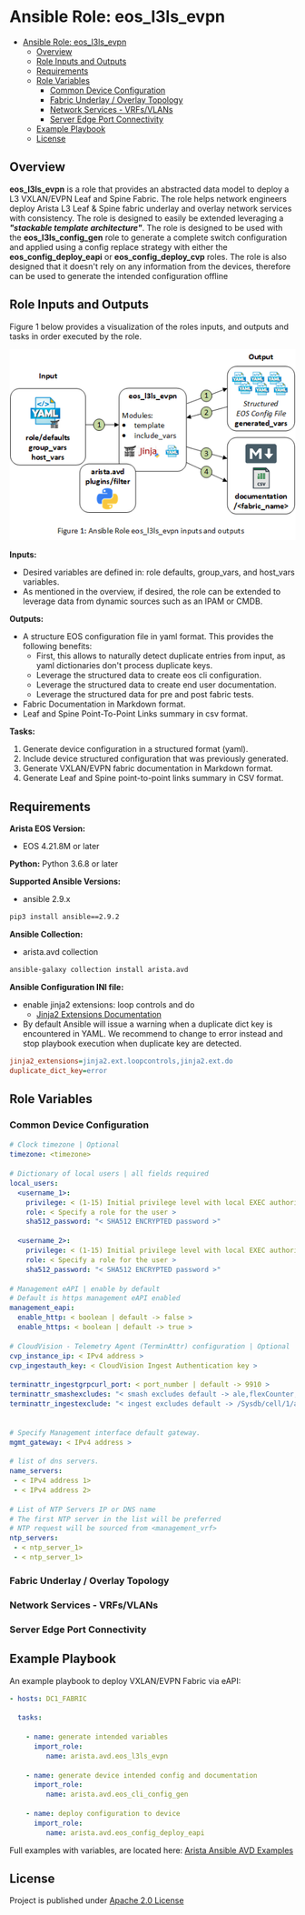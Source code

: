 # Ansible Role: eos_l3ls_evpn

- [Ansible Role: eos_l3ls_evpn](#ansible-role-eosl3lsevpn)
  - [Overview](#overview)
  - [Role Inputs and Outputs](#role-inputs-and-outputs)
  - [Requirements](#requirements)
  - [Role Variables](#role-variables)
    - [Common Device Configuration](#common-device-configuration)
    - [Fabric Underlay / Overlay Topology](#fabric-underlay--overlay-topology)
    - [Network Services - VRFs/VLANs](#network-services---vrfsvlans)
    - [Server Edge Port Connectivity](#server-edge-port-connectivity)
  - [Example Playbook](#example-playbook)
  - [License](#license)

## Overview

**eos_l3ls_evpn** is a role that provides an abstracted data model to deploy a L3 VXLAN/EVPN Leaf and Spine Fabric. The role helps network engineers deploy Arista L3 Leaf & Spine fabric underlay and overlay network services with consistency. The role is designed to easily be extended leveraging a __*"stackable template architecture"*__. The role is designed to be used with the **eos_l3ls_config_gen** role to generate a complete switch configuration and applied using a config replace strategy with either the **eos_config_deploy_eapi** or **eos_config_deploy_cvp** roles. The role is also designed that it doesn't rely on any information from the devices, therefore can be used to generate the intended configuration offline

## Role Inputs and Outputs

Figure 1 below provides a visualization of the roles inputs, and outputs and tasks in order executed by the role.

<p align="center">
  <img src='media/figure-1-role-eos_l3ls_evpn.png' alt='figure 1: ansible role eos_l3ls_evpn'/>
</p>


**Inputs:**

- Desired variables are defined in: role defaults, group_vars, and host_vars variables.
- As mentioned in the overview, if desired, the role can be extended to leverage data from dynamic sources such as an IPAM or CMDB.

**Outputs:**

- A structure EOS configuration file in yaml format. This provides the following benefits:
  - First, this allows to naturally detect duplicate entries from input, as yaml dictionaries don't process duplicate keys.
  - Leverage the structured data to create eos cli configuration.
  - Leverage the structured data to create end user documentation.
  - Leverage the structured data for pre and post fabric tests.
- Fabric Documentation in Markdown format.
- Leaf and Spine Point-To-Point Links summary in csv format.

**Tasks:**

1. Generate device configuration in a structured format (yaml).
2. Include device structured configuration that was previously generated.
3. Generate VXLAN/EVPN fabric documentation in Markdown format.
4. Generate Leaf and Spine point-to-point links summary in CSV format.

## Requirements

**Arista EOS Version:**

- EOS 4.21.8M or later

**Python:** Python 3.6.8 or later

**Supported Ansible Versions:**

- ansible 2.9.x

```bash
pip3 install ansible==2.9.2
```

**Ansible Collection:**

- arista.avd collection

```bash
ansible-galaxy collection install arista.avd
```


**Ansible Configuration INI file:**

- enable jinja2 extensions: loop controls and do
  - [Jinja2 Extensions Documentation](https://svn.python.org/projects/external/Jinja-2.1.1/docs/_build/html/extensions.html)
- By default Ansible will issue a warning when a duplicate dict key is encountered in YAML. We recommend to change to error instead and stop playbook execution when duplicate key are detected.

```ini
jinja2_extensions=jinja2.ext.loopcontrols,jinja2.ext.do
duplicate_dict_key=error
```

## Role Variables

### Common Device Configuration

```yaml
# Clock timezone | Optional
timezone: <timezone>

# Dictionary of local users | all fields required
local_users:
  <username_1>:
    privilege: < (1-15) Initial privilege level with local EXEC authorization >
    role: < Specify a role for the user >
    sha512_password: "< SHA512 ENCRYPTED password >"

  <username_2>:
    privilege: < (1-15) Initial privilege level with local EXEC authorization >
    role: < Specify a role for the user >
    sha512_password: "< SHA512 ENCRYPTED password >"

# Management eAPI | enable by default
# Default is https management eAPI enabled
management_eapi:
  enable_http: < boolean | default -> false >
  enable_https: < boolean | default -> true >

# CloudVision - Telemetry Agent (TerminAttr) configuration | Optional
cvp_instance_ip: < IPv4 address >
cvp_ingestauth_key: < CloudVision Ingest Authentication key >

terminattr_ingestgrpcurl_port: < port_number | default -> 9910 >
terminattr_smashexcludes: "< smash excludes default -> ale,flexCounter,hardware,kni,pulse,strata >"
terminattr_ingestexclude: "< ingest excludes default -> /Sysdb/cell/1/agent,/Sysdb/cell/2/agent >"


# Specify Management interface default gateway.
mgmt_gateway: < IPv4 address >

# list of dns servers.
name_servers:
 - < IPv4 address 1>
 - < IPv4 address 2>

# List of NTP Servers IP or DNS name
# The first NTP server in the list will be preferred
# NTP request will be sourced from <management_vrf>
ntp_servers:
 - < ntp_server_1>
 - < ntp_server_1>
```

### Fabric Underlay / Overlay Topology

### Network Services - VRFs/VLANs

### Server Edge Port Connectivity

## Example Playbook

An example playbook to deploy VXLAN/EVPN Fabric via eAPI:

```yml
- hosts: DC1_FABRIC

  tasks:

    - name: generate intended variables
      import_role:
         name: arista.avd.eos_l3ls_evpn

    - name: generate device intended config and documentation
      import_role:
         name: arista.avd.eos_cli_config_gen

    - name: deploy configuration to device
      import_role:
         name: arista.avd.eos_config_deploy_eapi
```

Full examples with variables, are located here:
[Arista Ansible AVD Examples](https://github.com/aristanetworks/ansible-examples)

## License

Project is published under [Apache 2.0 License](../../../../../LICENSE)
